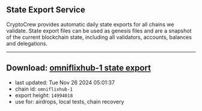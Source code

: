 ## State Export Service
CryptoCrew provides automatic daily state exports for all chains we validate. State export files can be used as genesis files and are a snapshot of the current blockchain state, including all validators, accounts, balances and delegations.

---
**Download: [omniflixhub-1 state export](https://dl-eu2.ccvalidators.com/SERVICE/omniflixhub/omniflixhub-1_export_14994018.json)**
---

- last updated: Tue Nov 26 2024 05:01:37
- chain id: `omniflixhub-1`
- export height: `14994018`
- use for: airdrops, local tests, chain recovery
